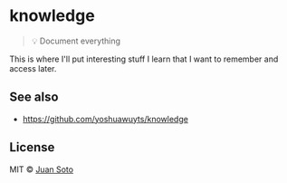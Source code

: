 # knowledge

> 💡 Document everything

This is where I'll put interesting stuff I learn that I want to remember and access later.

## See also

* https://github.com/yoshuawuyts/knowledge

## License

MIT © [Juan Soto](http://juansoto.me)
